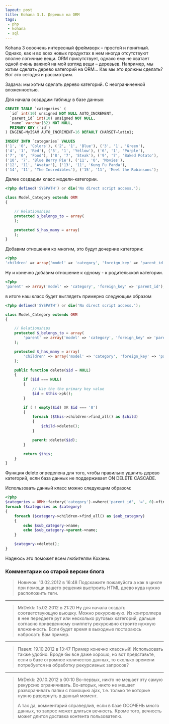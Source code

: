 ```yaml
---
layout: post
title: Kohana 3.1. Деревья на ORM
tags:
 - php
 - kohana
 - sql
---
```


Kohana 3 оооочень интересный фреймворк – простой и понятный. Однако, как и во всех новых продуктах в нем иногда отсутствуют вполне логичные вещи. ORM присутствует, однако ему не хватает одной очень важной на мой взгляд вещи – деревьев. Например, мы хотим сделать дерево категорий на ORM... Как мы это должны сделать? Вот это сегодня и рассмотрим.

Задача: мы хотим сделать дерево категорий. С неограниченной вложенностью.

Для начала создадим таблицу в базе данных:

``` sql
CREATE TABLE `categories` (
  `id` int(10) unsigned NOT NULL AUTO_INCREMENT,
  `parent_id` int(10) unsigned NOT NULL,
  `name` varchar(32) NOT NULL,
  PRIMARY KEY (`id`)
) ENGINE=MyISAM AUTO_INCREMENT=16 DEFAULT CHARSET=latin1;

INSERT INTO `categories` VALUES
('1', '0', 'Colors'), ('2', '1', 'Blue'), ('3', '1', 'Green'),
('4', '1', 'Red'), ('5', '1', 'Yellow'), ('6', '1', 'Purple'),
('7', '0', 'Food'), ('8', '7', 'Steak'), ('9', '7', 'Baked Potato'),
('10', '7', 'Blue Berry Pie'), ('11', '0', 'Movies'),
('12', '11', 'Avatar'), ('13', '11', 'Kung Fu Panda'),
('14', '11', 'The Incredibles'), ('15', '11', 'Meet the Robinsons');
```

Далее создадим класс модели-категории.

``` php
<?php defined('SYSPATH') or die('No direct script access.');

class Model_Category extends ORM
{

	// Relationships
	protected $_belongs_to = array(
	);

	protected $_has_many = array(
	);
}
```

Добавим отношения ко многим, это будут дочерние категории:

``` php
<?php
'children' => array('model' => 'category', 'foreign_key' => 'parent_id'),
```

Ну и конечно добавим отношение к одному - к родительской категории.

``` php
<?php
'parent' => array('model' => 'category', 'foreign_key' => 'parent_id'),
```

в итоге наш класс будет выглядеть примерно следующим образом

``` php
<?php defined('SYSPATH') or die('No direct script access.');

class Model_Category extends ORM
{

	// Relationships
	protected $_belongs_to = array(
		'parent' => array('model' => 'category', 'foreign_key' => 'parent_id'),
	);

	protected $_has_many = array(
		'children' => array('model' => 'category', 'foreign_key' => 'parent_id'),
	);

	public function delete($id = NULL)
	{
		if ($id === NULL)
		{
			// Use the the primary key value
			$id = $this->pk();
		}

		if ( ! empty($id) OR $id === '0')
		{
			foreach ($this->children->find_all() as $child)
			{
				$child->delete();
			}

			parent::delete($id);
		}

		return $this;
	}
}
```

Функция delete определена для того, чтобы правильно удалить дерево категорий, если база данных не поддерживает ON DELETE CASCADE.

Использовать данный класс можно следующим образом:

``` php
<?php
$categories = ORM::factory('category')->where('parent_id', '=', 0)->find_all();
foreach ($categories as $category)
{
	foreach ($category->children->find_all() as $sub_category)
	{
		echo $sub_category->name;
		echo $sub_category->parent->name;
	}

	$category->delete();
}
```

Надеюсь это поможет всем любителям Коханы.

### Комментарии со старой версии блога

 > Новичок:
 > 13.02.2012 в 16:48
 > Подскажите пожалуйста а как в цикле при помощи вашего решения выстроить HTML древо куда нужно расположить теги.

---

 > MrDekk:
 > 15.02.2012 в 21:20
 > Ну для начала создать соответствующую вьюшку. Можно рекурсивную. Из контроллера в нее передаете рут или несколько рутовых категорий, дальше согласно приведенному сниппету рекурсивно строите нужную вложенность. Если будет время в выходные постараюсь набросать Вам пример.

---

 > Павел:
 > 19.10.2012 в 13:47
 > Пример конечно классный! Использовать также удобно. Вроде бы все даже хорошо, но вот представьте, если в базе огромное количество данных, то сколько времени потребуется на обработку рекурсивных запросов?

---

 > MrDekk:
 > 20.10.2012 в 00:10
 > Во-первых, никто не мешает эту самую рекурсию ограничивать.
 > Во-вторых, никто не мешает разворачивать папки с помощью ajax, т.е. только те которые нужно развернуть в данный момент.
 >
 > А так да, комментарий справедлив, если в базе ОООЧЕНЬ много данных, то запрос может длиться вечность. Кроме того, вечность может длится доставка контента пользователю.
